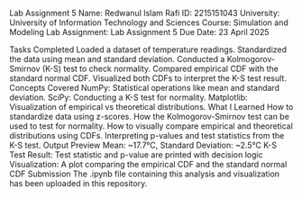 Lab Assignment 5
Name: Redwanul Islam Rafi
ID: 2215151043
University: University of Information Technology and Sciences
Course: Simulation and Modeling Lab
Assignment: Lab Assignment 5
Due Date: 23 April 2025

Tasks Completed
Loaded a dataset of temperature readings.
Standardized the data using mean and standard deviation.
Conducted a Kolmogorov-Smirnov (K-S) test to check normality.
Compared empirical CDF with the standard normal CDF.
Visualized both CDFs to interpret the K-S test result.
Concepts Covered
NumPy: Statistical operations like mean and standard deviation.
SciPy: Conducting a K-S test for normality.
Matplotlib: Visualization of empirical vs theoretical distributions.
What I Learned
How to standardize data using z-scores.
How the Kolmogorov-Smirnov test can be used to test for normality.
How to visually compare empirical and theoretical distributions using CDFs.
Interpreting p-values and test statistics from the K-S test.
Output Preview
Mean: ~17.7°C, Standard Deviation: ~2.5°C
K-S Test Result: Test statistic and p-value are printed with decision logic
Visualization: A plot comparing the empirical CDF and the standard normal CDF
Submission
The .ipynb file containing this analysis and visualization has been uploaded in this repository.



